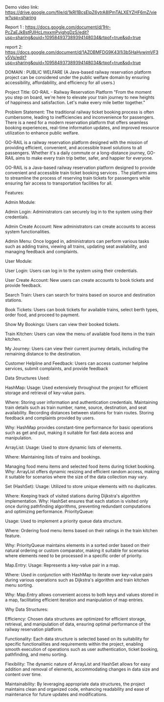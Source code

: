Demo video link: https://drive.google.com/file/d/1kRI1BcsElpZ6ytrA8IPmTALXEYZHF6mZ/view?usp=sharing

Report 1 : https://docs.google.com/document/d/1Hr-PcZaEJkBstPJIHcLmxxmPvjghgDzS/edit?usp=sharing&ouid=109584937389394148034&rtpof=true&sd=true

report 2: https://docs.google.com/document/d/1AZOBMFDG9K43l1i3b5HaHywjmVF3y5Vs/edit?usp=sharing&ouid=109584937389394148034&rtpof=true&sd=true

DOMAIN : PUBLIC WELFARE
(A Java-based railway reservation platform project can be considered under the public welfare domain by ensuring accessibility, affordability, and efficiency for all users.)

Project Title: GO-RAIL - Railway Reservation Platform "From the moment you step on board, we're here to elevate your train journey to new heights of happiness and satisfaction. Let's make every mile better together."

Problem Statement: The traditional railway ticket booking process is often cumbersome, leading to inefficiencies and inconvenience for passengers. There is a need for a modern reservation platform that offers seamless booking experiences, real-time information updates, and improved resource utilization to enhance public welfare.

GO-RAIL is a railway reservation platform designed with the mission of providing efficient, convenient, and accessible travel solutions to all passengers. Whether it's a daily commute or a long-distance journey, GO-RAIL aims to make every train trip better, safer, and happier for everyone.

GO-RAIL is a Java-based railway reservation platform designed to provide convenient and accessible train ticket booking services . The platform aims to streamline the process of reserving train tickets for passengers while ensuring fair access to transportation facilities for all.

Features:

Admin Module:

Admin Login: Administrators can securely log in to the system using their credentials.

Admin Create Account: New administrators can create accounts to access system functionalities.

Admin Menu: Once logged in, administrators can perform various tasks such as adding trains, viewing all trains, updating seat availability, and managing feedback and complaints.

User Module:

User Login: Users can log in to the system using their credentials.

User Create Account: New users can create accounts to book tickets and provide feedback.

Search Train: Users can search for trains based on source and destination stations.

Book Tickets: Users can book tickets for available trains, select berth types, order food, and proceed to payment.

Show My Bookings: Users can view their booked tickets.

Train Kitchen: Users can view the menu of available food items in the train kitchen.

My Journey: Users can view their current journey details, including the remaining distance to the destination.

Customer Helpline and Feedback: Users can access customer helpline services, submit complaints, and provide feedback

Data Structures Used:

HashMap: Usage: Used extensively throughout the project for efficient storage and retrieval of key-value pairs.

Where: Storing user information and authentication credentials. Maintaining train details such as train number, name, source, destination, and seat availability. Recording distances between stations for train routes. Storing feedback and complaints provided by users.

Why: HashMap provides constant-time performance for basic operations such as get and put, making it suitable for fast data access and manipulation.

ArrayList: Usage: Used to store dynamic lists of elements.

Where: Maintaining lists of trains and bookings.

Managing food menu items and selected food items during ticket booking. Why: ArrayList offers dynamic resizing and efficient random access, making it suitable for scenarios where the size of the data collection may vary.

Set (HashSet): Usage: Utilized to store unique elements with no duplicates.

Where: Keeping track of visited stations during Dijkstra's algorithm implementation. Why: HashSet ensures that each station is visited only once during pathfinding algorithms, preventing redundant computations and optimizing performance. PriorityQueue:

Usage: Used to implement a priority queue data structure.

Where: Ordering food menu items based on their ratings in the train kitchen feature.

Why: PriorityQueue maintains elements in a sorted order based on their natural ordering or custom comparator, making it suitable for scenarios where elements need to be processed in a specific order of priority.

Map.Entry: Usage: Represents a key-value pair in a map.

Where: Used in conjunction with HashMap to iterate over key-value pairs during various operations such as Dijkstra's algorithm and train kitchen menu sorting.

Why: Map.Entry allows convenient access to both keys and values stored in a map, facilitating efficient iteration and manipulation of map entries.

Why Data Structures:

Efficiency: Chosen data structures are optimized for efficient storage, retrieval, and manipulation of data, ensuring optimal performance of the railway reservation platform.

Functionality: Each data structure is selected based on its suitability for specific functionalities and requirements within the project, enabling smooth execution of operations such as user authentication, ticket booking, pathfinding, and menu sorting.

Flexibility: The dynamic nature of ArrayList and HashSet allows for easy addition and removal of elements, accommodating changes in data size and content over time.

Maintainability: By leveraging appropriate data structures, the project maintains clean and organized code, enhancing readability and ease of maintenance for future updates and modifications.
